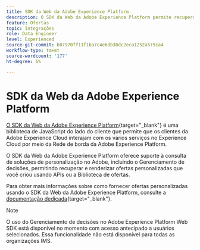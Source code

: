 ```yaml
---
title: SDK da Web da Adobe Experience Platform
description: O SDK da Web da Adobe Experience Platform permite recuperar e renderizar ofertas personalizadas que você criou usando APIs ou a Biblioteca de ofertas.
feature: Ofertas
topic: Integrações
role: Data Engineer
level: Experienced
source-git-commit: b07970ff11f1ba7c4e6db30dc2eca1252a579ca4
workflow-type: tm+mt
source-wordcount: '177'
ht-degree: 6%

---
```


# SDK da Web da Adobe Experience Platform

[O SDK da Web da Adobe Experience Platform](https://experienceleague.adobe.com/docs/experience-platform/edge/home.html?lang=en#video-overview){target=&quot;_blank&quot;} é uma biblioteca de JavaScript do lado do cliente que permite que os clientes da Adobe Experience Cloud interajam com os vários serviços no Experience Cloud por meio da Rede de borda da Adobe Experience Platform.

O SDK da Web da Adobe Experience Platform oferece suporte à consulta de soluções de personalização no Adobe, incluindo o Gerenciamento de decisões, permitindo recuperar e renderizar ofertas personalizadas que você criou usando APIs ou a Biblioteca de ofertas.

Para obter mais informações sobre como fornecer ofertas personalizadas usando o SDK da Web da Adobe Experience Platform, consulte a [documentação dedicada](https://experienceleague.adobe.com/docs/experience-platform/edge/personalization/offer-decisioning/offer-decisioning-overview.html?lang=en#enabling-offer-decisioning){target=&quot;_blank&quot;}.

>[!NOTE]
>
>O uso do Gerenciamento de decisões no Adobe Experience Platform Web SDK está disponível no momento com acesso antecipado a usuários selecionados. Essa funcionalidade não está disponível para todas as organizações IMS.
